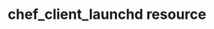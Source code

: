 ---
resource_reference: true
properties_shortcode:
resources_common_guards: true
resources_common_notification: true
resources_common_properties: true
title: chef_client_launchd resource
resource: chef_client_launchd
aliases:
- "/resource_chef_client_launchd.html"
menu:
  infra:
    title: chef_client_launchd
    identifier: chef_infra/cookbook_reference/resources/chef_client_launchd chef_client_launchd
    parent: chef_infra/cookbook_reference/resources
resource_description_list:
- markdown: Use the **chef_client_launchd** resource to configure the Chef Infra Client
    to run on a schedule.
resource_new_in: '16.5'
syntax_full_code_block: |-
  chef_client_launchd 'name' do
    accept_chef_license      true, false # default value: false
    chef_binary_path         String # default value: "/opt/chef/bin/chef-client"
    config_directory         String # default value: "/etc/chef"
    daemon_options           Array
    environment              Hash
    interval                 Integer, String # default value: 30
    log_directory            String # default value: "/Library/Logs/Chef"
    log_file_name            String # default value: "client.log"
    low_priority_io          true, false # default value: true
    nice                     Integer, String
    splay                    Integer, String # default value: 300
    user                     String # default value: "root"
    working_directory        String # default value: "/var/root"
    action                   Symbol # defaults to :enable if not specified
  end
syntax_properties_list:
syntax_full_properties_list:
- "`chef_client_launchd` is the resource."
- "`name` is the name given to the resource block."
- "`action` identifies which steps Chef Infra Client will take to bring the node into
  the desired state."
- "`accept_chef_license`, `chef_binary_path`, `config_directory`, `daemon_options`,
  `environment`, `interval`, `log_directory`, `log_file_name`, `low_priority_io`,
  `nice`, `splay`, `user`, and `working_directory` are the properties available to
  this resource."
actions_list:
  :disable:
    markdown: Disable running Chef Infra Client on a schedule using launchd
  :enable:
    markdown: Enable running Chef Infra Client on a schedule using launchd
  :nothing:
    shortcode: resources_common_actions_nothing.md
properties_list:
- property: accept_chef_license
  ruby_type: true, false
  required: false
  default_value: 'false'
  description_list:
  - markdown: Accept the Chef Online Master License and Services Agreement. See <https://www.chef.io/online-master-agreement/>
- property: chef_binary_path
  ruby_type: String
  required: false
  default_value: "/opt/chef/bin/chef-client"
  description_list:
  - markdown: The path to the chef-client binary.
- property: config_directory
  ruby_type: String
  required: false
  default_value: "/etc/chef"
  description_list:
  - markdown: The path of the config directory.
- property: daemon_options
  ruby_type: Array
  required: false
  description_list:
  - markdown: An array of options to pass to the chef-client command.
- property: environment
  ruby_type: Hash
  required: false
  description_list:
  - markdown: A Hash containing additional arbitrary environment variables under which
      the launchd daemon will be run in the form of `({'ENV_VARIABLE' => 'VALUE'})`.
- property: interval
  ruby_type: Integer, String
  required: false
  default_value: '30'
  description_list:
  - markdown: Time in minutes between Chef Infra Client executions.
- property: log_directory
  ruby_type: String
  required: false
  default_value: "/Library/Logs/Chef"
  description_list:
  - markdown: The path of the directory to create the log file in.
- property: log_file_name
  ruby_type: String
  required: false
  default_value: client.log
  description_list:
  - markdown: The name of the log file to use.
- property: low_priority_io
  ruby_type: true, false
  required: false
  default_value: 'true'
  description_list:
  - markdown: Run the chef-client process with low priority disk IO
- property: nice
  ruby_type: Integer, String
  required: false
  description_list:
  - markdown: The process priority to run the chef-client process at. A value of -20
      is the highest priority and 19 is the lowest priority.
- property: splay
  ruby_type: Integer, String
  required: false
  default_value: '300'
  description_list:
  - markdown: A random number of seconds between 0 and X to add to interval so that
      all chef-client commands don't execute at the same time.
- property: user
  ruby_type: String
  required: false
  default_value: root
  description_list:
  - markdown: The name of the user that Chef Infra Client runs as.
- property: working_directory
  ruby_type: String
  required: false
  default_value: "/var/root"
  description_list:
  - markdown: The working directory to run the Chef Infra Client from.
examples: |
  **Set the Chef Infra Client to run on a schedule**:

  ```ruby
  chef_client_launchd 'Setup the Chef Infra Client to run every 30 minutes' do
    interval 30
    action :enable
  end
  ```

  **Disable the Chef Infra Client running on a schedule**:

  ```ruby
  chef_client_launchd 'Prevent the Chef Infra Client from running on a schedule' do
    action :disable
  end
  ```
---